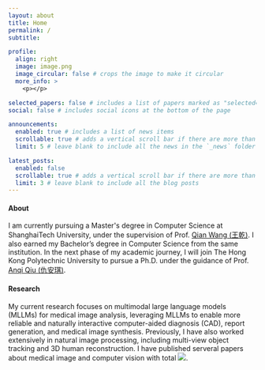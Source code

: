 ```yaml
---
layout: about
title: Home
permalink: /
subtitle: 

profile:
  align: right
  image: image.png
  image_circular: false # crops the image to make it circular
  more_info: >
    <p></p>

selected_papers: false # includes a list of papers marked as "selected={true}"
social: false # includes social icons at the bottom of the page

announcements:
  enabled: true # includes a list of news items
  scrollable: true # adds a vertical scroll bar if there are more than 3 news items
  limit: 5 # leave blank to include all the news in the `_news` folder

latest_posts:
  enabled: false
  scrollable: true # adds a vertical scroll bar if there are more than 3 new posts items
  limit: 3 # leave blank to include all the blog posts
---
```


#### About

I am currently pursuing a Master's degree in Computer Science at ShanghaiTech University, under the supervision of Prof. [Qian Wang (王乾)](https://qianwang.space/). I also earned my Bachelor’s degree in Computer Science from the same institution. In the next phase of my academic journey, I will join The Hong Kong Polytechnic University to pursue a Ph.D. under the guidance of Prof. [Anqi Qiu (仇安琪)](https://www.polyu.edu.hk/mhrc/people/mhrc-people/prof-qiu-anqi/?sc_lang=tc).

#### Research

My current research focuses on multimodal large language models (MLLMs) for medical image analysis, leveraging MLLMs to enable more reliable and naturally interactive computer-aided diagnosis (CAD), report generation, and medical image synthesis. Previously, I have also worked extensively in natural image processing, including multi-view object tracking and 3D human reconstruction. I have published serveral papers about medical image and computer vision with total <a href='https://scholar.google.com/citations?user=UR1eH9cAAAAJ'><img src="https://img.shields.io/endpoint?url=https%3A%2F%2Fcdn.jsdelivr.net%2Fgh%2FAbsterZhu%2FAbsterZhu.github.io@google-scholar-stats%2Fgs_data_shieldsio.json&logo=Google%20Scholar&labelColor=f6f6f6&color=9cf&style=flat&label=citations"></a>.
